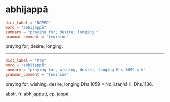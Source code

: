 # abhijappā

``` toml
dict_label = "NCPED"
word = "abhijappā"
summary = "praying for; desire; longing."
grammar_comment = "feminine"
```

praying for; desire; longing.

--------------------

``` toml
dict_label = "PTS"
word = "abhijappā"
summary = "praying for, wishing, desire, longing Dhs.1059 = N"
grammar_comment = "feminine"
```

praying for, wishing, desire, longing Dhs.1059 = Nd ii.taṇhā ii. Dhs.1136.

abstr. fr. abhijappati, cp. jappā

